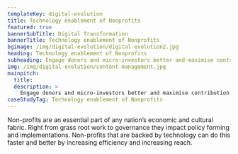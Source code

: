 ```yaml
---
templateKey: digital-evolution
title: Technology enablement of Nonprofits
featured: true
bannerSubTitle: Digital Transformation
bannerTitle: Technology enablement of Nonprofits
bgimage: /img/digital-evolution/digital-evolution2.jpg
heading: Technology enablement of Nonprofits
subheading: Engage donors and micro-investors better and maximise contribution. Be it raising funds for a charity you support or building the next Kickstarter. 
img: /img/digital-evolution/content-management.jpg
mainpitch:
  title: 
  description: >
    Engage donors and micro-investors better and maximise contribution. Be it raising funds for a charity you support or building the next Kickstarter.
caseStudyTag: Technology enablement of Nonprofits
---
```


Non-profits are an essential part of any nation’s economic and cultural fabric. Right from grass root work to governance they impact policy forming and implementations. Non-profits that are backed by technology can do this faster and better by increasing efficiency and increasing reach. 

